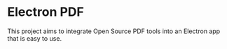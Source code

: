 # Electron PDF

This project aims to integrate Open Source PDF tools into an Electron app that is easy to use.

